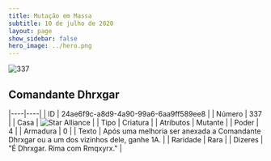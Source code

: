```yaml
---
title: Mutação em Massa
subtitle: 10 de julho de 2020
layout: page
show_sidebar: false
hero_image: ../hero.png
---
```


![337](https://cdn.keyforgegame.com/media/card_front/pt/479_337_6FHWP43QGPJW_pt.png)

## Comandante Dhrxgar

|----|----|
| ID | 24ae6f9c-a8d9-4a90-99a6-6aa9ff589ee8 |
| Número | 337 |
| Casa | ![Star Alliance](https://archonarcana.com/images/thumb/7/7d/Star_Alliance.png/22px-Star_Alliance.png "Aliança Estelar") |
| Tipo | Criatura |
| Atributos | Mutante |
| Poder | 4 |
| Armadura | 0 |
| Texto | Após uma melhoria ser anexada a Comandante Dhrxgar ou a um dos vizinhos dele, ganhe 1A. |
| Raridade | Rara |
| Dizeres | "É Dhrxgar. Rima com Rmqxyrx." |
